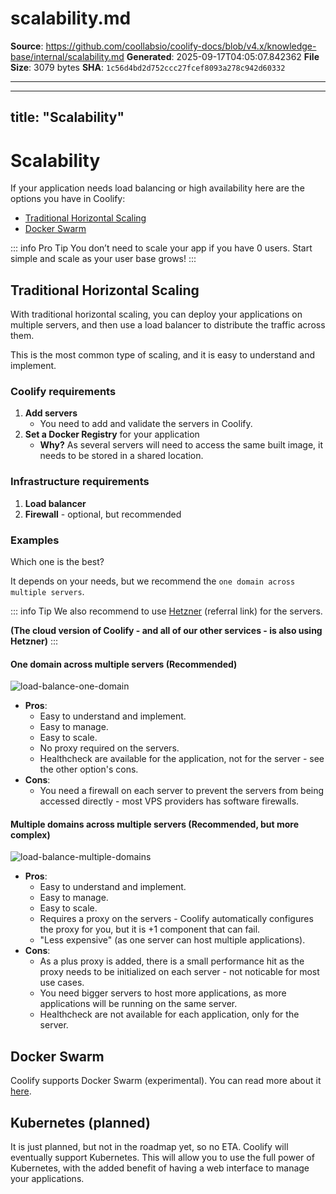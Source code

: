 # scalability.md

**Source**: https://github.com/coollabsio/coolify-docs/blob/v4.x/knowledge-base/internal/scalability.md
**Generated**: 2025-09-17T04:05:07.842362
**File Size**: 3079 bytes
**SHA**: `1c56d4bd2d752ccc27fcef8093a278c942d60332`

---

---
title: "Scalability"
---

# Scalability

If your application needs load balancing or high availability here are the options you have in Coolify:

- [Traditional Horizontal Scaling](#traditional-horizontal-scaling)
- [Docker Swarm](#docker-swarm)

::: info Pro Tip 
 You don’t need to scale your app if you have 0 users. Start simple and scale as your user base grows!
:::

## Traditional Horizontal Scaling

With traditional horizontal scaling, you can deploy your applications on multiple servers, and then use a load balancer to distribute the traffic across them.

This is the most common type of scaling, and it is easy to understand and implement.

### Coolify requirements
1. **Add servers**
     - You need to add and validate the servers in Coolify.
2. **Set a Docker Registry** for your application
    - **Why?** As several servers will need to access the same built image, it needs to be stored in a shared location.

### Infrastructure requirements
1. **Load balancer**
2. **Firewall** - optional, but recommended

### Examples

Which one is the best?

It depends on your needs, but we recommend the `one domain across multiple servers`.

::: info Tip
We also recommend to use [Hetzner](https://coolify.io/hetzner) (referral link) for the servers.

**(The cloud version of Coolify - and all of our other services - is also using Hetzner)**
:::

#### One domain across multiple servers (Recommended)

![load-balance-one-domain](/images/loadbalancer/one-domain.webp)

- **Pros**:
    - Easy to understand and implement.
    - Easy to manage.
    - Easy to scale.
    - No proxy required on the servers.
    - Healthcheck are available for the application, not for the server - see the other option's cons.
- **Cons**:
    - You need a firewall on each server to prevent the servers from being accessed directly - most VPS providers has software firewalls.

#### Multiple domains across multiple servers (Recommended, but more complex)

![load-balance-multiple-domains](/images/loadbalancer/multiple-domains.webp)

- **Pros**:
    - Easy to understand and implement.
    - Easy to manage.
    - Easy to scale.
    - Requires a proxy on the servers - Coolify automatically configures the proxy for you, but it is +1 component that can fail.
    - "Less expensive" (as one server can host multiple applications).
- **Cons**:
    - As a plus proxy is added, there is a small performance hit as the proxy needs to be initialized on each server - not noticable for most use cases.
    - You need bigger servers to host more applications, as more applications will be running on the same server.
    - Healthcheck are not available for each application, only for the server.



## Docker Swarm

Coolify supports Docker Swarm (experimental). You can read more about it [here](/knowledge-base/docker/swarm).


## Kubernetes (planned)

It is just planned, but not in the roadmap yet, so no ETA.
Coolify will eventually support Kubernetes. This will allow you to use the full power of Kubernetes, with the added benefit of having a web interface to manage your applications.

